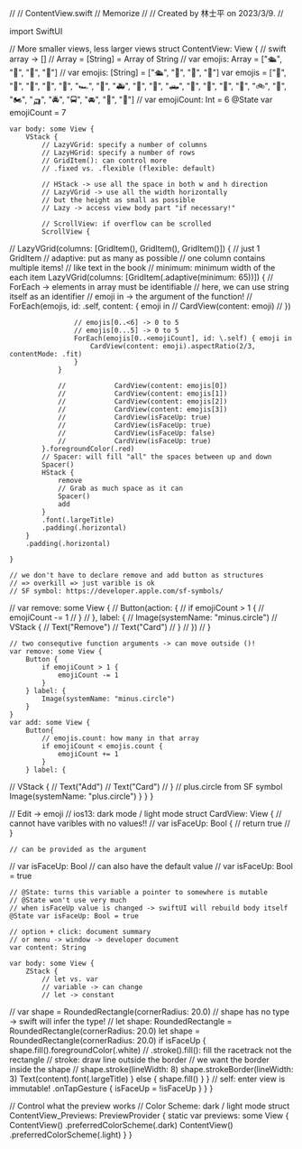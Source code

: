 //
//  ContentView.swift
//  Memorize
//
//  Created by 林士平 on 2023/3/9.
//

import SwiftUI

// More smaller views, less larger views
struct ContentView: View {
    // swift array -> []
    // Array<String> = [String] = Array of String
//    var emojis: Array<String> = ["🛳️", "🚌", "🚃", "🛵"]
//    var emojis: [String] = ["🛳️", "🚌", "🚃", "🛵"]
    var emojis = ["🚗", "🚕", "🚙", "🚌", "🚎", "🏎️", "🚓", "🚑", "🚒", "🚐", "🛻", "🚚", "🚛", "🚜", "🛴", "🚲", "🛵", "🏍️", "🛺", "🚔", "🚍", "🚘", "🚖", "🚡"]
//    var emojiCount: Int = 6
    @State var emojiCount = 7
    
    var body: some View {
        VStack {
            // LazyVGrid: specify a number of columns
            // LazyHGrid: specify a number of rows
            // GridItem(): can control more
            // .fixed vs. .flexible (flexible: default)
            
            // HStack -> use all the space in both w and h direction
            // LazyVGrid -> use all the width horizontally
            // but the height as small as possible
            // Lazy -> access view body part "if necessary!"
            
            // ScrollView: if overflow can be scrolled
            ScrollView {
//                LazyVGrid(columns: [GridItem(), GridItem(), GridItem()]) {
                // just 1 GridItem
                // adaptive: put as many as possible
                // one column contains multiple items!
                // like text in the book
                // minimum: minimum width of the each item
                LazyVGrid(columns: [GridItem(.adaptive(minimum: 65))]) {
                    // ForEach -> elements in array must be identifiable
                    // here, we can use string itself as an identifier
                    // emoji in -> the argument of the function!
                    //            ForEach(emojis, id: \.self, content: { emoji in
                    //                CardView(content: emoji)
                    //            })
                    
                    // emojis[0..<6] -> 0 to 5
                    // emojis[0...5] -> 0 to 5
                    ForEach(emojis[0..<emojiCount], id: \.self) { emoji in
                        CardView(content: emoji).aspectRatio(2/3, contentMode: .fit)
                    }
                }
                
                //            CardView(content: emojis[0])
                //            CardView(content: emojis[1])
                //            CardView(content: emojis[2])
                //            CardView(content: emojis[3])
                //            CardView(isFaceUp: true)
                //            CardView(isFaceUp: true)
                //            CardView(isFaceUp: false)
                //            CardView(isFaceUp: true)
            }.foregroundColor(.red)
            // Spacer: will fill "all" the spaces between up and down
            Spacer()
            HStack {
                remove
                // Grab as much space as it can
                Spacer()
                add
            }
            .font(.largeTitle)
            .padding(.horizontal)
        }
        .padding(.horizontal)

    }
    
    // we don't have to declare remove and add button as structures
    // => overkill => just varible is ok
    // SF symbol: https://developer.apple.com/sf-symbols/
//    var remove: some View {
//        Button(action: {
//            if emojiCount > 1 {
//                emojiCount -= 1
//            }
//        }, label: {
//            Image(systemName: "minus.circle")
//            VStack {
//                Text("Remove")
//                Text("Card")
//            }
//        })
//    }
    
    // two consequtive function arguments -> can move outside ()!
    var remove: some View {
        Button {
            if emojiCount > 1 {
                emojiCount -= 1
            }
        } label: {
            Image(systemName: "minus.circle")
        }
    }
    var add: some View {
        Button{
            // emojis.count: how many in that array
            if emojiCount < emojis.count {
                emojiCount += 1
            }
        } label: {
//            VStack {
//                Text("Add")
//                Text("Card")
//            }
            // plus.circle from SF symbol
            Image(systemName: "plus.circle")
        }
    }
}

// Edit -> emoji
// ios13: dark mode / light mode
struct CardView: View {
    // cannot have varibles with no values!!
//    var isFaceUp: Bool {
//        return true
//    }
    
    // can be provided as the argument
//    var isFaceUp: Bool
    // can also have the default value
//    var isFaceUp: Bool = true
    
    // @State: turns this variable a pointer to somewhere is mutable
    // @State won't use very much
    // when isFaceUp value is changed -> swiftUI will rebuild body itself
    @State var isFaceUp: Bool = true
    
    // option + click: document summary
    // or menu -> window -> developer document
    var content: String
    
    var body: some View {
        ZStack {
            // let vs. var
            // variable -> can change
            // let -> constant
//            var shape = RoundedRectangle(cornerRadius: 20.0)
            // shape has no type -> swift will infer the type!
//            let shape: RoundedRectangle = RoundedRectangle(cornerRadius: 20.0)
            let shape = RoundedRectangle(cornerRadius: 20.0)
            if isFaceUp {
                shape.fill().foregroundColor(.white)
                // .stroke().fill(): fill the racetrack not the rectangle
                // stroke: draw line outside the border
                // we want the border inside the shape
//                shape.stroke(lineWidth: 8)
                shape.strokeBorder(lineWidth: 3)
                Text(content).font(.largeTitle)
            } else {
                shape.fill()
            }
        }
        // self: enter view is immutable!
        .onTapGesture {
            isFaceUp = !isFaceUp
        }
    }
}























// Control what the preview works
// Color Scheme: dark / light mode
struct ContentView_Previews: PreviewProvider {
    static var previews: some View {
        ContentView()
            .preferredColorScheme(.dark)
        ContentView()
            .preferredColorScheme(.light)
    }
}
